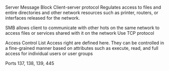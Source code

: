 Server Message Block 
Client-server protocol 
Regulates access to files and entire directories and other network resources such as printer, routers, or interfaces released for the network. 

SMB allows client to communicate with other hots on the same network to access files or services shared with it on the network
Use TCP protocol 

Access Control List 
Access right are defined here. They can be controlled in a fine-grained manner based on attributes such as execute, read, and full access for individual users or user groups

Ports 137, 138, 139, 445
